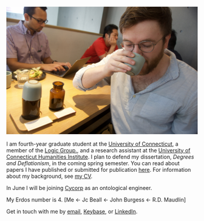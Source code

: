 ![imageofme](cuppingroomjared.jpg)

I am fourth-year graduate student at the [University of Connecticut](https://philosophy.uconn.edu), a member of the [Logic Group.](https://logic.uconn.edu), and a research assistant at the [University of Connecticut Humanities Institute](https://humanities.uconn.edu/). I plan to defend my dissertation, *Degrees and Deflationism*, in the coming spring semester.  You can read about papers I have published or submitted for publication [here](papers). For information about my background, see [my CV](Academic_CV.pdf).

In June I will be joining [Cycorp](https://cyc.com) as an ontological engineer. 

My Erdos number is 4. [Me <- Jc Beall <- John Burgess <- R.D. Maudlin]

Get in touch with me by [email](mailto:jaredhenderson@tuta.io), [Keybase](https://keybase.io/jhen), or [LinkedIn](https://www.linkedin.com/in/jared-henderson-66b9a0162/).
